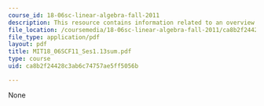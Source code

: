 ```yaml
---
course_id: 18-06sc-linear-algebra-fall-2011
description: This resource contains information related to an overview of key ideas.
file_location: /coursemedia/18-06sc-linear-algebra-fall-2011/ca8b2f24428c3ab6c74757ae5ff5056b_MIT18_06SCF11_Ses1.13sum.pdf
file_type: application/pdf
layout: pdf
title: MIT18_06SCF11_Ses1.13sum.pdf
type: course
uid: ca8b2f24428c3ab6c74757ae5ff5056b

---
```

None